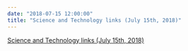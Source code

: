 ```yaml
---
date: "2018-07-15 12:00:00"
title: "Science and Technology links (July 15th, 2018)"
---
```


[Science and Technology links (July 15th, 2018)](/lemire/blog/2018/07-15-science-and-technology-links-july-15th-2018-2)

